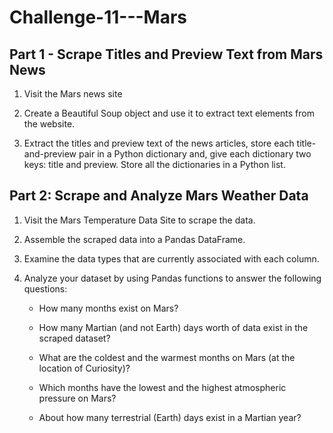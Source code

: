 # Challenge-11---Mars

## Part 1 - Scrape Titles and Preview Text from Mars News

1.  Visit the Mars news site

2. Create a Beautiful Soup object and use it to extract text elements from the website.

3. Extract the titles and preview text of the news articles, store each title-and-preview pair in a Python dictionary and, give each dictionary two keys: title and preview. Store all the dictionaries in a Python list.

## Part 2: Scrape and Analyze Mars Weather Data

1.  Visit the Mars Temperature Data Site to scrape the data.

2. Assemble the scraped data into a Pandas DataFrame.

3. Examine the data types that are currently associated with each column.

4. Analyze your dataset by using Pandas functions to answer the following questions:

    - How many months exist on Mars?
            
    - How many Martian (and not Earth) days worth of data exist in the scraped dataset?

    - What are the coldest and the warmest months on Mars (at the location of Curiosity)? 

    - Which months have the lowest and the highest atmospheric pressure on Mars? 

    - About how many terrestrial (Earth) days exist in a Martian year? 